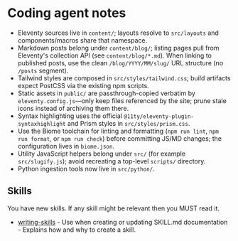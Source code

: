 # Coding agent notes

- Eleventy sources live in `content/`; layouts resolve to `src/layouts` and components/macros share that namespace.
- Markdown posts belong under `content/blog/`; listing pages pull from Eleventy's collection API (see `content/blog/*.md`). When linking to published posts, use the clean `/blog/YYYY/MM/slug/` URL structure (no `/posts` segment).
- Tailwind styles are composed in `src/styles/tailwind.css`; build artifacts expect PostCSS via the existing npm scripts.
- Static assets in `public/` are passthrough-copied verbatim by `eleventy.config.js`—only keep files referenced by the site; prune stale icons instead of archiving them there.
- Syntax highlighting uses the official `@11ty/eleventy-plugin-syntaxhighlight` and Prism styles in `src/styles/prism.css`.
- Use the Biome toolchain for linting and formatting (`npm run lint`, `npm run format`, or `npm run check`) before committing JS/MD changes; the configuration lives in `biome.json`.
- Utility JavaScript helpers belong under `src/` (for example `src/slugify.js`); avoid recreating a top-level `scripts/` directory.
- Python ingestion tools now live in `src/python/`.

<skills>

## Skills

You have new skills. If any skill might be relevant then you MUST read it.

- [writing-skills](.skills/writing-skills/SKILL.md) - Use when creating or updating SKILL.md documentation - Explains how and why to create a skill.
</skills>
